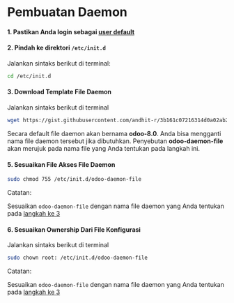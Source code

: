 # Pembuatan Daemon

#### 1. Pastikan Anda login sebagai [user default](../terminologi.md#user-default)
#### 2. Pindah ke direktori ```/etc/init.d```

Jalankan sintaks berikut di terminal:
```bash
cd /etc/init.d
```
#### <a name="l3">3. Download Template File Daemon</a>

Jalankan sintaks berikut di terminal

```bash
wget https://gist.githubusercontent.com/andhit-r/3b161c07216314d0a02ab2e325a1f352/raw/80ce366a2f9b696b231cf95051e2d428baf5a353/odoo-8.0
```

Secara default file daemon akan bernama **odoo-8.0**. Anda bisa mengganti nama file daemon tersebut jika dibutuhkan. Penyebutan **<a name="odoo-daemon-file">odoo-daemon-file</a>** akan merujuk pada nama file yang Anda tentukan pada langkah ini.

#### 5. Sesuaikan File Akses File Daemon

```bash
sudo chmod 755 /etc/init.d/odoo-daemon-file
```

Catatan:

Sesuaikan ```odoo-daemon-file``` dengan nama file daemon yang Anda tentukan pada [langkah ke 3](#l3)

#### 6. Sesuaikan Ownership Dari File Konfigurasi

Jalankan sintaks berikut di terminal

```bash
sudo chown root: /etc/init.d/odoo-daemon-file
```

Catatan:

Sesuaikan ```odoo-daemon-file``` dengan nama file daemon yang Anda tentukan pada [langkah ke 3](#l3)

